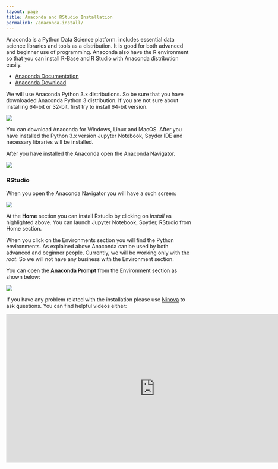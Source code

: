 ```yaml
---
layout: page
title: Anaconda and RStudio Installation
permalink: /anaconda-install/
---
```


Anaconda is a Python Data Science platform. includes essential data science libraries and tools as a distribution. It is good for both advanced and beginner use of programming. Anaconda also have the R environment so that you can install R-Base and R Studio with Anaconda distribution easily. 

- [Anaconda Documentation](https://conda.io/docs/user-guide/overview.html)
- [Anaconda Download](https://www.anaconda.com/download/)

We will use Anaconda Python 3.x distributions. So be sure that you have downloaded Anaconda Python 3 distribution. If you are not sure about installing 64-bit or 32-bit, first try to install 64-bit version. 

<div class='fig-center'>

<img src='{{ site.baseurl }}/assets/anaconda-download.JPG'>

</div>

You can download Anaconda for Windows, Linux and MacOS. After you have installed the Python 3.x version Jupyter Notebook, Spyder IDE and necessary libraries will be installed. 

After you have installed the Anaconda open the Anaconda Navigator. 

<div class='fig-center'>

<img src='{{ site.baseurl }}/assets/anaconda-navigator.JPG'>

</div>

### RStudio ###

When you open the Anaconda Navigator you will have a such screen:

<div class='fig-center'>

<img src='{{ site.baseurl }}/assets/rstudio-install.JPG'>

</div>

At the **Home** section you can install Rstudio by clicking on *Install* as highlighted above. You can launch Jupyter Notebook, Spyder, RStudio from Home section. 

When you click on the Environments section you will find the Python environments. As explained above Anaconda can be used by both advanced and beginner people. Currently, we will be working only with the *root*. So we will not have any business with the Environment section. 

You can open the **Anaconda Prompt** from the Environment section as shown below:

<div class='fig-center'>

<img src='{{ site.baseurl }}/assets/anaconda-environment.JPG'>

</div>

If you have any problem related with the installation please use [Ninova](http://ninova.itu.edu.tr/) to ask questions. You can find helpful videos either:



<iframe width="800" height="400" src="https://www.youtube.com/embed/LrMOrMb8-3s" frameborder="0" allow="autoplay; encrypted-media" allowfullscreen></iframe>